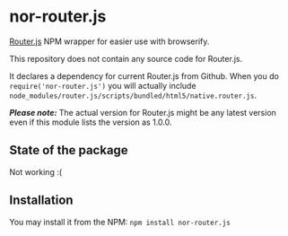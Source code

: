 nor-router.js
==============

[Router.js](https://github.com/tildeio/router.js) NPM wrapper for easier 
use with browserify.

This repository does not contain any source code for Router.js.

It declares a dependency for current Router.js from Github. When you do 
`require('nor-router.js')` you will actually include 
`node_modules/router.js/scripts/bundled/html5/native.router.js`. 

***Please note:*** The actual version for Router.js might be any latest 
version even if this module lists the version as 1.0.0.

State of the package
--------------------

Not working :(

Installation
------------

You may install it from the NPM: `npm install nor-router.js`
